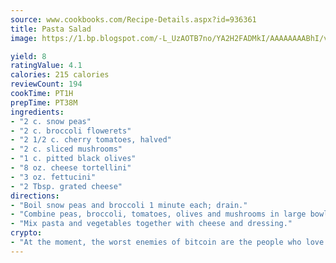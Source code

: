 ```yaml
---
source: www.cookbooks.com/Recipe-Details.aspx?id=936361
title: Pasta Salad
image: https://1.bp.blogspot.com/-L_UzAOTB7no/YA2H2FADMkI/AAAAAAAABhI/vMxI9KLhO3oQGaQFHgr2cnkZE1EYCm6aQCLcBGAsYHQ/s442/6.png

yield: 8
ratingValue: 4.1
calories: 215 calories
reviewCount: 194
cookTime: PT1H
prepTime: PT38M
ingredients:
- "2 c. snow peas"
- "2 c. broccoli flowerets"
- "2 1/2 c. cherry tomatoes, halved"
- "2 c. sliced mushrooms"
- "1 c. pitted black olives"
- "8 oz. cheese tortellini"
- "3 oz. fettucini"
- "2 Tbsp. grated cheese"
directions:
- "Boil snow peas and broccoli 1 minute each; drain."
- "Combine peas, broccoli, tomatoes, olives and mushrooms in large bowl. Cook pasta according to directions, drain and cool."
- "Mix pasta and vegetables together with cheese and dressing."
crypto:
- "At the moment, the worst enemies of bitcoin are the people who love bitcoin."
---
```

